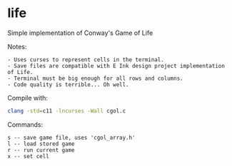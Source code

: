 # life
Simple implementation of Conway's Game of Life

Notes:

	- Uses curses to represent cells in the terminal.
	- Save files are compatible with E Ink design project implementation of Life.
	- Terminal must be big enough for all rows and columns.
	- Code quality is terrible... Oh well.

Compile with:
```bash
clang -std=c11 -lncurses -Wall cgol.c
```

Commands:
```text
s -- save game file, uses 'cgol_array.h'
l -- load stored game
r -- run current game
x -- set cell
```
